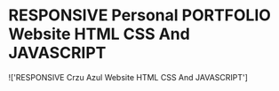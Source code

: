 # RESPONSIVE Personal PORTFOLIO Website HTML CSS And JAVASCRIPT

!['RESPONSIVE Crzu Azul Website HTML CSS And JAVASCRIPT']
